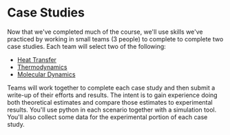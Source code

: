 # Case Studies

Now that we've completed much of the course, we'll use skills we've practiced by working in small teams (3 people) to complete to complete two case studies. Each team will select two of the following:
- [Heat Transfer](casestudies/heattransfer.ipynb)  
- [Thermodynamics](casestudies/thermo.ipynb)  
- [Molecular Dynamics](casestudies/MD.ipynb)  

Teams will work together to complete each case study and then submit a write-up of their efforts and results. The intent is to gain experience doing both theoretical estimates and compare those estimates to experimental results. You'll use python in each scenario together with a simulation tool. You'll also collect some data for the experimental portion of each case study.


```{tableofcontents}
```